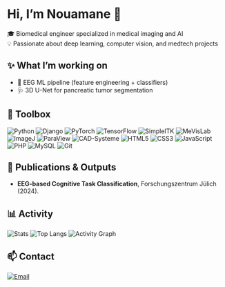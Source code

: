 # Hi, I’m Nouamane 👋

🎓 Biomedical engineer specialized in medical imaging and AI  
💡 Passionate about deep learning, computer vision, and medtech projects  
## ✨ What I’m working on
- 🧠 EEG ML pipeline (feature engineering + classifiers)
- 🩺 3D U-Net for pancreatic tumor segmentation

## 🧰 Toolbox
![Python](https://img.shields.io/badge/Python-3.11-informational?logo=python)
![Django](https://img.shields.io/badge/Django-Web%20Framework-092E20?logo=django)
![PyTorch](https://img.shields.io/badge/PyTorch-red?logo=pytorch)
![TensorFlow](https://img.shields.io/badge/TensorFlow-orange?logo=tensorflow)
![SimpleITK](https://img.shields.io/badge/SimpleITK-imaging-blue)
![MeVisLab](https://img.shields.io/badge/MeVisLab-medimg-3A7CA5)
![ImageJ](https://img.shields.io/badge/ImageJ-medimg-FF9900)
![ParaView](https://img.shields.io/badge/ParaView-visualization-306998)
![CAD-Systeme](https://img.shields.io/badge/CAD--Systeme-Design-lightgrey)
![HTML5](https://img.shields.io/badge/HTML5-E34F26?logo=html5&logoColor=white)
![CSS3](https://img.shields.io/badge/CSS3-1572B6?logo=css3&logoColor=white)
![JavaScript](https://img.shields.io/badge/JavaScript-F7DF1E?logo=javascript&logoColor=black)
![PHP](https://img.shields.io/badge/PHP-777BB4?logo=php&logoColor=white)
![MySQL](https://img.shields.io/badge/MySQL-4479A1?logo=mysql&logoColor=white)
![Git](https://img.shields.io/badge/Git-versioning-F05032?logo=git)

## 📰 Publications & Outputs
- **EEG-based Cognitive Task Classification**, Forschungszentrum Jülich (2024).  
## 📊 Activity
![Stats](https://github-readme-stats.vercel.app/api?username=nouamanean&show_icons=true&theme=radical)
![Top Langs](https://github-readme-stats.vercel.app/api/top-langs/?username=nouamanean&layout=compact&langs_count=8&theme=radical)
![Activity Graph](https://github-readme-activity-graph.vercel.app/graph?username=nouamanean&theme=react-dark)

## 📫 Contact
[![Email](https://img.shields.io/badge/Email-nouamane.an%40gmail.com-informational?logo=gmail)](mailto:nouamane.an@gmail.com)
